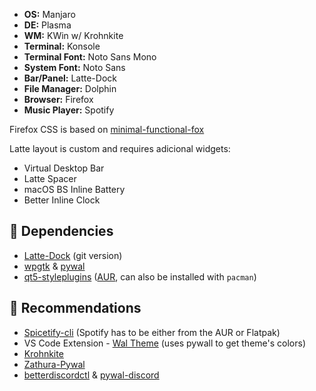 -  **OS:** Manjaro
-  **DE:** Plasma
-  **WM:** KWin w/ Krohnkite
-  **Terminal:** Konsole
-  **Terminal Font:** Noto Sans Mono
-  **System Font:** Noto Sans
-  **Bar/Panel:** Latte-Dock
-  **File Manager:** Dolphin
-  **Browser:** Firefox
-  **Music Player:** Spotify

Firefox CSS is based on [minimal-functional-fox](https://github.com/mut-ex/minimal-functional-fox)

Latte layout is custom and requires adicional widgets:
-  Virtual Desktop Bar
-  Latte Spacer
-  macOS BS Inline Battery
-  Better Inline Clock

## :pushpin: Dependencies

-  [Latte-Dock](https://github.com/KDE/latte-dock) (git version)
-  [wpgtk](https://github.com/deviantfero/wpgtk) & [pywal](https://github.com/dylanaraps/pywal)
-  [qt5-styleplugins](https://github.com/qt/qtstyleplugins) ([AUR](https://aur.archlinux.org/packages/qt5-styleplugins/), can also be installed with `pacman`)

## :paperclip: Recommendations

-  [Spicetify-cli](https://github.com/khanhas/spicetify-cli) (Spotify has to be either from the AUR or Flatpak)
-  VS Code Extension - [Wal Theme](https://marketplace.visualstudio.com/items?itemName=dlasagno.wal-theme) (uses pywall to get theme's colors)
-  [Krohnkite](https://store.kde.org/p/1281790/)
-  [Zathura-Pywal](https://github.com/GideonWolfe/Zathura-Pywal)
-  [betterdiscordctl](https://github.com/bb010g/betterdiscordctl) & [pywal-discord](https://github.com/FilipLitwora/pywal-discord)
